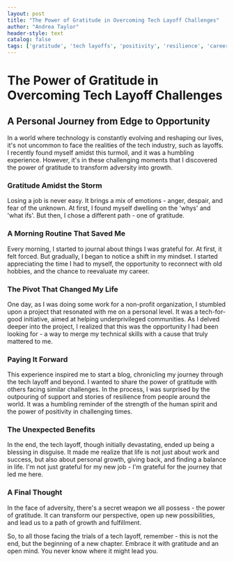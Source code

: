 ```yaml
---
layout: post
title: "The Power of Gratitude in Overcoming Tech Layoff Challenges"
author: "Andrea Taylor"
header-style: text
catalog: false
tags: ['gratitude', 'tech layoffs', 'positivity', 'resilience', 'career transition', 'growth']
---
```


# The Power of Gratitude in Overcoming Tech Layoff Challenges

## A Personal Journey from Edge to Opportunity

In a world where technology is constantly evolving and reshaping our lives, it's not uncommon to face the realities of the tech industry, such as layoffs. I recently found myself amidst this turmoil, and it was a humbling experience. However, it's in these challenging moments that I discovered the power of gratitude to transform adversity into growth.

### Gratitude Amidst the Storm

Losing a job is never easy. It brings a mix of emotions - anger, despair, and fear of the unknown. At first, I found myself dwelling on the 'whys' and 'what ifs'. But then, I chose a different path - one of gratitude.

### A Morning Routine That Saved Me

Every morning, I started to journal about things I was grateful for. At first, it felt forced. But gradually, I began to notice a shift in my mindset. I started appreciating the time I had to myself, the opportunity to reconnect with old hobbies, and the chance to reevaluate my career.

### The Pivot That Changed My Life

One day, as I was doing some work for a non-profit organization, I stumbled upon a project that resonated with me on a personal level. It was a tech-for-good initiative, aimed at helping underprivileged communities. As I delved deeper into the project, I realized that this was the opportunity I had been looking for - a way to merge my technical skills with a cause that truly mattered to me.

### Paying It Forward

This experience inspired me to start a blog, chronicling my journey through the tech layoff and beyond. I wanted to share the power of gratitude with others facing similar challenges. In the process, I was surprised by the outpouring of support and stories of resilience from people around the world. It was a humbling reminder of the strength of the human spirit and the power of positivity in challenging times.

### The Unexpected Benefits

In the end, the tech layoff, though initially devastating, ended up being a blessing in disguise. It made me realize that life is not just about work and success, but also about personal growth, giving back, and finding a balance in life. I'm not just grateful for my new job - I'm grateful for the journey that led me here.

### A Final Thought

In the face of adversity, there's a secret weapon we all possess - the power of gratitude. It can transform our perspective, open up new possibilities, and lead us to a path of growth and fulfillment.

So, to all those facing the trials of a tech layoff, remember - this is not the end, but the beginning of a new chapter. Embrace it with gratitude and an open mind. You never know where it might lead you.
